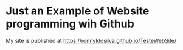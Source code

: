 # Just an Example of Website programming wih Github

 My site is published at https://ronnyldosilva.github.io/TesteWebSite/
